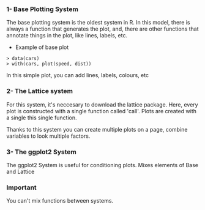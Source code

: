 ### 1- Base Plotting System 
The base plotting system is the oldest system in R. In this model, there is always a function that generates the plot, and, there are other functions that annotate things in the plot, like lines, labels, etc.

- Example of base plot
```[R]
> data(cars)
> with(cars, plot(speed, dist))
```
In this simple plot, you can add lines, labels, colours, etc

### 2- The Lattice system
For this system, it's neccesary to download the lattice package. Here, every plot is constructed with a single function called 'call'. Plots are created with a single this single function.

Thanks to this system you can create multiple plots on a page, combine variables to look multiple factors.

### 3- The ggplot2 System
The ggplot2 System is useful for conditioning plots. Mixes elements of Base and Lattice

### Important
You can't mix functions between systems.
